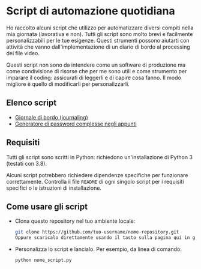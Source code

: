 # Script di automazione quotidiana

Ho raccolto alcuni script che utilizzo per automatizzare diversi compiti nella mia giornata (lavorativa e non). Tutti gli script sono molto brevi e facilmente personalizzabili per le tue esigenze. Questi strumenti possono aiutarti con attività che vanno dall'implementazione di un diario di bordo al processing dei file video.

Questi script non sono da intendere come un software di produzione ma come condivisione di risorse che per me sono utili e come strumento per imparare il coding: assicurati di leggerli e di capire cosa fanno. Il modo migliore è quello di modificarli per personalizzarli.

## Elenco script
- [Giornale di bordo (journaling)](./journaling)
- [Generatore di password complesse negli appunti](./password-generator)

## Requisiti
Tutti gli script sono scritti in Python: richiedono un'installazione di Python 3 (testati con 3.8).

Alcuni script potrebbero richiedere dipendenze specifiche per funzionare correttamente. Controlla il file `README` di ogni singolo script per i requisiti specifici o le istruzioni di installazione.

## Come usare gli script
- Clona questo repository nel tuo ambiente locale:
   ```bash
   git clone https://github.com/tuo-username/nome-repository.git
   Oppure scaricalo direttamente usando il tasto sulla pagina qui in github
- Personalizza lo script e lancialo. Per esempio, da linea di comando:
  ```bash
  python nome_script.py

